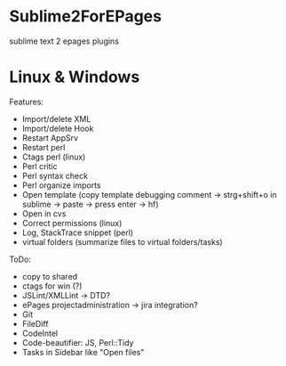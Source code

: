 Sublime2ForEPages
=================

sublime text 2 epages plugins

Linux & Windows
=====
Features:
* Import/delete XML
* Import/delete Hook
* Restart AppSrv
* Restart perl
* Ctags perl (linux)
* Perl critic
* Perl syntax check
* Perl organize imports
* Open template (copy template debugging comment -> strg+shift+o in sublime -> paste -> press enter -> hf)
* Open in cvs
* Correct permissions (linux)
* Log, StackTrace snippet (perl)
* virtual folders (summarize files to virtual folders/tasks)

ToDo:
* copy to shared
* ctags for win (?)
* JSLint/XMLLint -> DTD?
* ePages projectadministration -> jira integration?
* Git
* FileDiff
* CodeIntel
* Code-beautifier: JS, Perl::Tidy
* Tasks in Sidebar like "Open files"
